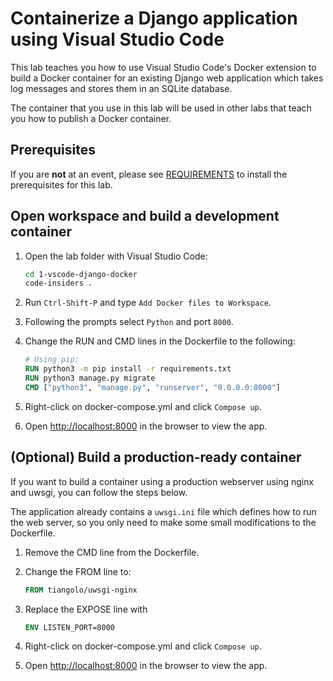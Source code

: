 # Containerize a Django application using Visual Studio Code

This lab teaches you how to use Visual Studio Code's Docker extension to build a Docker container for an existing Django web application which
takes log messages and stores them in an SQLite database.

The container that you use in this lab will be used in other labs that teach you how to publish a Docker container.

## Prerequisites

If you are **not** at an event, please see [REQUIREMENTS](REQUIREMENTS.md) to install the prerequisites for this lab.

## Open workspace and build a development container

1. Open the lab folder with Visual Studio Code:

    ```bash
    cd 1-vscode-django-docker
    code-insiders .
    ```

1. Run `Ctrl-Shift-P` and type `Add Docker files to Workspace`.
1. Following the prompts select `Python` and port `8000`.
1. Change the RUN and CMD lines in the Dockerfile to the following:

    ```Dockerfile
    # Using pip:
    RUN python3 -m pip install -r requirements.txt
    RUN python3 manage.py migrate
    CMD ["python3", "manage.py", "runserver", "0.0.0.0:8000"]
    ```

1. Right-click on docker-compose.yml and click `Compose up`.
1. Open [http://localhost:8000](http://localhost:8000) in the browser to view the app.

## (Optional) Build a production-ready container

If you want to build a container using a production webserver using nginx and uwsgi, you can follow the steps below.

The application already contains a `uwsgi.ini` file which defines how to run the web server,
so you only need to make some small modifications to the Dockerfile.

1. Remove the CMD line from the Dockerfile.
1. Change the FROM line to:

    ```Dockerfile
    FROM tiangolo/uwsgi-nginx
    ```

1. Replace the EXPOSE line with

    ```Dockerfile
    ENV LISTEN_PORT=8000
    ```

1. Right-click on docker-compose.yml and click `Compose up`.
1. Open [http://localhost:8000](http://localhost:8000) in the browser to view the app.
